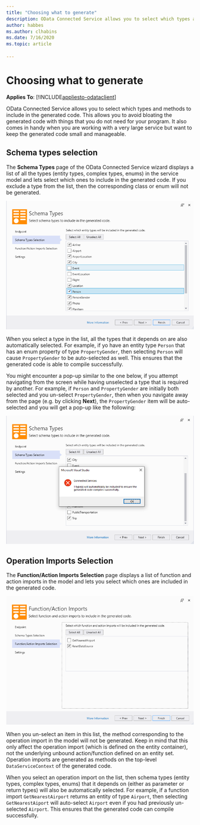 ```yaml
---
title: "Choosing what to generate"
description: OData Connected Service allows you to select which types and methods to include in the generated code.
author: habbes
ms.author: clhabins
ms.date: 7/16/2020
ms.topic: article
 
---
```

# Choosing what to generate

**Applies To**: [!INCLUDE[appliesto-odataclient](../includes/appliesto-odataclient-v7.md)]

OData Connected Service allows you to select which types and methods to include in the generated code. This allows you to avoid bloating the generated code with things that you do not need for your program. It also comes in handy when you are working with a very large service but want to keep the generated code small and manageable.

## Schema types selection

The **Schema Types** page of the OData Connected Service wizard displays a list of all the types (entity types, complex types, enums) in the service model and lets select which ones to include in the generated code. If you exclude a type from the list, then the corresponding class or enum will not be generated.

![Schema Types Selection](../assets/2020-07-17-OCS-schema-types-selection.png)

When you select a type in the list, all the types that it depends on are also automatically selected. For example, if yo have an entity type `Person` that has an enum property of type `PropertyGender`, then selecting `Person` will cause `PropertyGender` to be auto-selected as well. This ensures that the generated code is able to compile successfully.

You might encounter a pop-up similar to the one below, if you attempt navigating from the screen while having unselected a type that is required by another. For example, if `Person` and `PropertyGender` are initially both selected and you un-select `PropertyGender`, then when you navigate away from the page (e.g. by clicking **Next**), the `PropertyGender` item will be auto-selected and you will get a pop-up like the following:

![Auto-selected types when leaving Schema Types page](../assets/2020-07-17-OCS-types-auto-selected-dialog.png)

## Operation Imports Selection

The **Function/Action Imports Selection** page displays a list of function and action imports in the model and lets you select which ones are included in the generated code.

![Operation Imports Selection](../assets/2020-07-17-OCS-operation-imports-selection.png)

When you un-select an item in this list, the method corresponding to the operation import in the model will not be generated. Keep in mind that this only affect the operation import (which is defined on the entity container), not the underlying unbound action/function defined on an entity set. Operation imports are generated as methods on the top-level `DataServiceContext` of the generated code.

When you select an operation import on the list, then schema types (entity types, complex types, enums) that it depends on (either as parameter or return types) will also be automatically selected. For example, if a function import `GetNearestAirport` returns an entity of type `Airport`, then selecting `GetNearestAiport` will auto-select `Airport` even if you had previously un-selected `Airport`. This ensures that the generated code can compile successfully.
